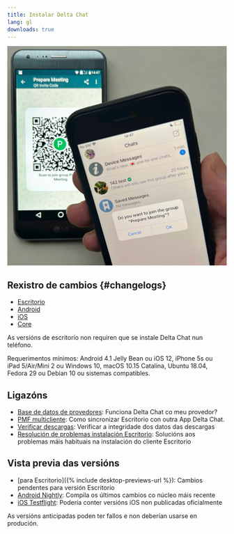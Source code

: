 ```yaml
---
title: Instalar Delta Chat
lang: gl
downloads: true
---
```


![An iOS user scanning a QR code on someone else's phone.](../assets/blog/2023-11-qr-scan.jpg)

## Rexistro de cambios {#changelogs}

* [Escritorio](https://github.com/deltachat/deltachat-desktop/blob/master/CHANGELOG.md)
* [Android](https://deltachat.github.io/deltachat-android/CHANGELOG#delta-chat-android-changelog)
* [iOS](https://deltachat.github.io/deltachat-ios/CHANGELOG#delta-chat-ios-changelog)
* [Core](https://github.com/deltachat/deltachat-core-rust/blob/master/CHANGELOG.md)

As versións de escritorio non requiren que se instale Delta Chat nun teléfono.

Requerimentos mínimos:
Android 4.1 Jelly Bean
ou iOS 12, iPhone 5s ou iPad 5/Air/Mini 2
ou Windows 10, macOS 10.15 Catalina, Ubuntu 18.04, Fedora 29 ou Debian 10
ou sistemas compatibles.

## Ligazóns

* [Base de datos de provedores](https://providers.delta.chat/): Funciona Delta Chat co meu provedor?
* [PMF multicliente](help#multiclient): Como sincronizar Escritorio con outra App Delta Chat.
* [Verificar descargas](verify-downloads): Verificar a integridade dos datos das descargas
* [Resolución de problemas instalación Escritorio](https://github.com/deltachat/deltachat-desktop/blob/master/docs/TROUBLESHOOTING.md): Solucións aos problemas máis habituais na instalación do cliente Escritorio

## Vista previa das versións

* [para Escritorio]({% include desktop-previews-url %}): Cambios pendentes para versión Escritorio
* [Android Nightly](https://download.delta.chat/android/nightly/): Compila os últimos cambios co núcleo máis recente
* [iOS Testflight](https://testflight.apple.com/join/uEMc1NxS): Podería conter versións iOS non publicadas oficialmente

As versións anticipadas poden ter fallos e non deberían usarse en produción.
